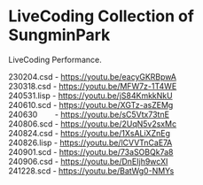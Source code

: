 # LiveCoding Collection of SungminPark

LiveCoding Performance.

230204.csd  - https://youtu.be/eacyGKRBpwA  
230318.csd  - https://youtu.be/MFW7z-1T4WE  
240531.lisp - https://youtu.be/jS84KmkkNkU  
240610.scd  - https://youtu.be/XGTz-asZEMg  
240630 &nbsp;&nbsp;&nbsp;&nbsp;&nbsp;&nbsp; - https://youtu.be/sC5Vtx73tnE  
240806.scd  - https://youtu.be/2UqN5v2sxMc  
240824.csd  - https://youtu.be/1XsALiXZnEg  
240826.lisp - https://youtu.be/lCVVTnCaE7A  
240901.scd  - https://youtu.be/73aSOBQk7a8  
240906.csd  - https://youtu.be/DnEIjh9wcXI  
241228.scd  - https://youtu.be/BatWg0-NMYs  
